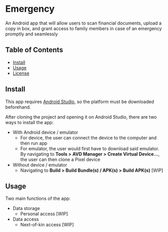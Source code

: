 # Emergency
An Android app that will allow users to scan financial documents, upload a copy in box, and grant access to family members in case of an emergency promptly and seamlessly

## Table of Contents
* [Install](#install)
* [Usage](#usage)
* [License](#license)

## Install
This app requires [Android Studio](https://developer.android.com/studio), so the platform must be downloaded beforehand.

After cloning the project and opening it on Android Studio, there are two ways to install the app:
* With Android device / emulator
  - For device, the user can connect the device to the computer and then run app
  - For emulator, the user would first have to download said emulator. By navigating to **Tools > AVD Manager > Create Virtual Device...**, the user can then clone a Pixel device
* Without device / emulator
  - Navigating to **Build > Build Bundle(s) / APK(s) > Build APK(s)** [WIP]

## Usage
Two main functions of the app:
* Data storage
  - Personal access [WIP]
* Data access
  - Next-of-kin access [WIP]


